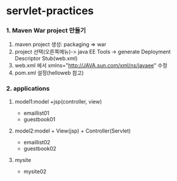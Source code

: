 # servlet-practices

### 1. Maven War project 만들기
1.	maven project 생성:  packaging =>  war
2.	project 선택(오른쪽메뉴)-> java EE Tools -> generate Deployment Descriptor Stub(web.xml)
3.	web.xml 에서 xmlns="http://JAVA.sun.com/xml/ns/javaee" 수정
4.	pom.xml 설정(helloweb 참고)

### 2. applications
1. model1:model +jsp(controller, view)
	- emaillist01
	- guestbook01
	
2. model2:model + View(jsp) + Controller(Servlet)
	- emaillist02
	- guestbook02

3. mysite
	- mysite02
	
			